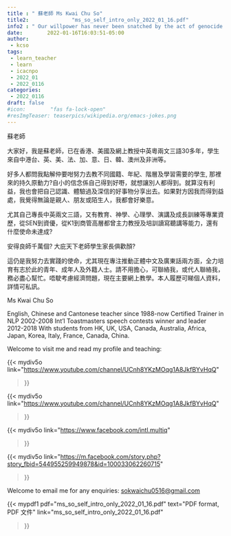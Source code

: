 ```yaml
---
title : " 蘇老師 Ms Kwai Chu So"
title2:              "ms_so_self_intro_only_2022_01_16.pdf"
info2 : " Our willpower has never been snatched by the act of genocide."
date:        2022-01-16T16:03:51-05:00
author:
 - kcso
tags:
 - learn_teacher
 - learn
 - icacnpo
 - 2022_01
 - 2022_0116
categories:
 - 2022_0116
draft: false
#icon:        "fas fa-lock-open"
#resImgTeaser: teaserpics/wikipedia.org/emacs-jokes.png
---
```



蘇老師
 
大家好，我是蘇老師，已在香港、美國及網上教授中英粵兩文三語30多年，學生來自中港台、英、美、法、加、意、日、韓、澳州及非洲等。
 
好多人都問我點解仲要咁努力去教不同國籍、年紀、階層及學習需要的學生, 那裡來的持久原動力?自小的信念係自己得到好嘢，就想讓別人都得到。就算沒有利益，我也會把自己認識、體驗過及深信的好事物分享出去。如果對方因我而得到益處，我覺得無論是親人、朋友或陌生人，我都會好樂意。
 
尤其自己專長中英兩文三語，又有教育、神學、心理學、演講及成長訓練等專業資歷，從SEN到資優，從K1到商管高層都曾主力教授及培訓讀寫聽講等能力，還有什麼使命未達成?
 
安得良師千萬個? 大庇天下老師學生家長俱歡顏?
 
這仍是我努力去實踐的使命，尤其現在專注推動正體中文及廣東話兩方面，全力培育有志於此的青年、成年人及外籍人士。請不用擔心，可聯絡我，或代人聯絡我，務必盡心幫忙。唔駛考慮經濟問題，現在主要網上教學。本人履歷可睇個人資料，詳情可私訊。
 


Ms Kwai Chu So
 
English, Chinese and Cantonese teacher since 1988-now
Certified Trainer in NLP 2002-2008
Int’l Toastmasters speech contests winner and leader 2012-2018
With students from HK, UK, USA, Canada, Australia, Africa, Japan, Korea,
Italy, France, Canada, China.
 
Welcome to visit me and read my profile and teaching:
 
{{< mydiv5o
link="https://www.youtube.com/channel/UCnh8YKzMOqg1A8JkfBYvHqQ"
>}}

{{< mydiv5o
link="https://www.youtube.com/channel/UCnh8YKzMOqg1A8JkfBYvHqQ"
>}}
 
{{< mydiv5o
link="https://www.facebook.com/intl.multiq"
>}}
 
{{< mydiv5o
link="https://m.facebook.com/story.php?story_fbid=544955259949878&id=100033062260715"
>}}
 
Welcome to email me for any enquiries: sokwaichu0516@gmail.com


{{< mypdf1 pdf="ms_so_self_intro_only_2022_01_16.pdf"
text="PDF format, PDF 文件"
link="ms_so_self_intro_only_2022_01_16.pdf"
>}}

